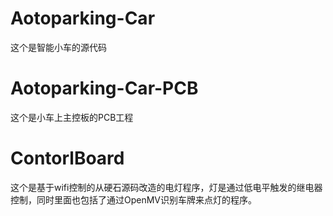 # Aotoparking-Car

这个是智能小车的源代码

# Aotoparking-Car-PCB

这个是小车上主控板的PCB工程

# ContorlBoard

这个是基于wifi控制的从硬石源码改造的电灯程序，灯是通过低电平触发的继电器控制，同时里面也包括了通过OpenMV识别车牌来点灯的程序。
